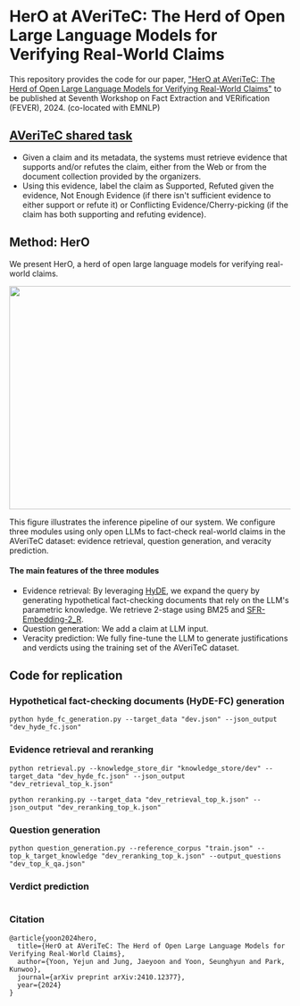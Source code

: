 # HerO at AVeriTeC: The Herd of Open Large Language Models for Verifying Real-World Claims

This repository provides the code for our paper, ["HerO at AVeriTeC: The Herd of Open Large Language Models for Verifying Real-World Claims"](https://arxiv.org/abs/2410.12377) to be published at Seventh Workshop on Fact Extraction and VERification (FEVER), 2024. (co-located with EMNLP)

## [AVeriTeC shared task](https://fever.ai/task.html)
- Given a claim and its metadata, the systems must retrieve evidence that supports and/or refutes the claim, either from the Web or from the document collection provided by the organizers.
- Using this evidence, label the claim as Supported, Refuted given the evidence, Not Enough Evidence (if there isn't sufficient evidence to either support or refute it) or Conflicting Evidence/Cherry-picking (if the claim has both supporting and refuting evidence).


## Method: HerO
We present HerO, a herd of open large language models for verifying real-world claims.
<p align="center"><img src="https://github.com/user-attachments/assets/6cc0d0ea-78ec-4b84-b9cc-f905916dd972" width="900" height="400"></p>
This figure illustrates the inference pipeline of our system. We configure three modules using only open LLMs to fact-check real-world claims in the AVeriTeC dataset: evidence retrieval, question generation, and veracity prediction.


#### The main features of the three modules
- Evidence retrieval: By leveraging [HyDE](https://aclanthology.org/2023.acl-long.99/), we expand the query by generating hypothetical fact-checking documents that rely on the LLM's parametric knowledge. We retrieve 2-stage using BM25 and [SFR-Embedding-2_R](https://huggingface.co/Salesforce/SFR-Embedding-2_R).
- Question generation: We add a claim at LLM input.
- Veracity prediction: We fully fine-tune the LLM to generate justifications and verdicts using the training set of the AVeriTeC dataset.

## Code for replication

### Hypothetical fact-checking documents (HyDE-FC) generation
```python3
python hyde_fc_generation.py --target_data "dev.json" --json_output "dev_hyde_fc.json"
```

### Evidence retrieval and reranking
```python3
python retrieval.py --knowledge_store_dir "knowledge_store/dev" --target_data "dev_hyde_fc.json" --json_output "dev_retrieval_top_k.json"

python reranking.py --target_data "dev_retrieval_top_k.json" --json_output "dev_reranking_top_k.json"
```
### Question generation
```python3
python question_generation.py --reference_corpus "train.json" --top_k_target_knowledge "dev_reranking_top_k.json" --output_questions "dev_top_k_qa.json"
```
### Verdict prediction
```python3
```

### Citation
```
@article{yoon2024hero,
  title={HerO at AVeriTeC: The Herd of Open Large Language Models for Verifying Real-World Claims},
  author={Yoon, Yejun and Jung, Jaeyoon and Yoon, Seunghyun and Park, Kunwoo},
  journal={arXiv preprint arXiv:2410.12377},
  year={2024}
}
```
